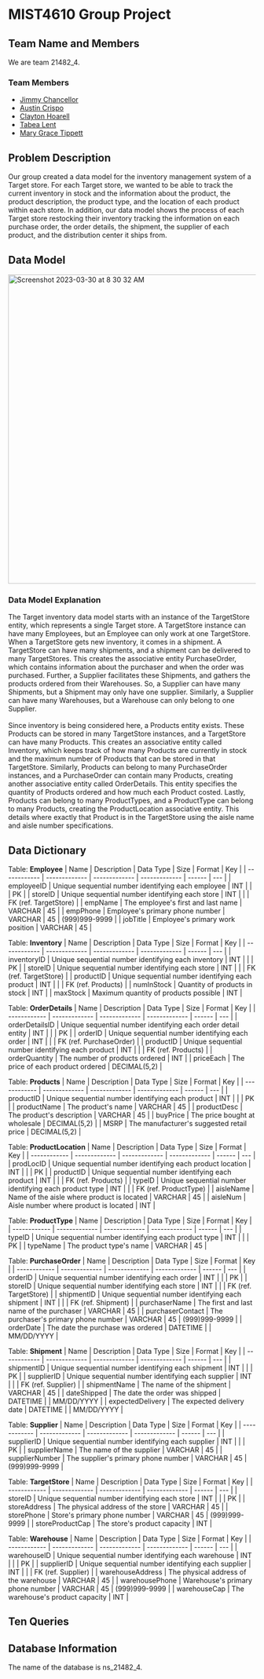 # MIST4610 Group Project
## Team Name and Members
We are team 21482_4. <br>

### Team Members <br>
* [Jimmy Chancellor](https://github.com/JChancello/Groupproject1) <br>
* [Austin Crispo](https://github.com/austincrispo/MIST-4610-Project-1) <br>
* [Clayton Hoarell](https://github.com/claytonh153454/MIST4610) <br>
* [Tabea Lent](https://github.com/tabealent/mist4610_project) <br>
* [Mary Grace Tippett](https://github.com/mgtipp/MIST4610_project)

## Problem Description
Our group created a data model for the inventory management system of a Target store. For each Target store, we wanted to be able to track the current inventory in stock and the information about the product, the product description, the product type, and the location of each product within each store. In addition, our data model shows the process of each Target store restocking their inventory tracking the information on each purchase order, the order details, the shipment, the supplier of each product, and the distribution center it ships from. 

## Data Model
<img width="630" alt="Screenshot 2023-03-30 at 8 30 32 AM" src="https://user-images.githubusercontent.com/82818412/228836415-b5004413-b7e9-4e43-9171-572034d411b4.png">

### Data Model Explanation <br>
The Target inventory data model starts with an instance of the TargetStore entity, which represents a single Target store. A TargetStore instance can have many Employees, but an Employee can only work at one TargetStore. When a TargetStore gets new inventory, it comes in a shipment. A TargetStore can have many shipments, and a shipment can be delivered to many TargetStores. This creates the associative entity PurchaseOrder, which contains information about the purchaser and when the order was purchased. Further, a Supplier facilitates these Shipments, and gathers the products ordered from their Warehouses. So, a Supplier can have many Shipments, but a Shipment may only have one supplier. Similarly, a Supplier can have many Warehouses, but a Warehouse can only belong to one Supplier. <br> <br>
Since inventory is being considered here, a Products entity exists. These Products can be stored in many TargetStore instances, and a TargetStore can have many Products. This creates an associative entity called Inventory, which keeps track of how many Products are currently in stock and the maximum number of Products that can be stored in that TargetStore. Similarly, Products can belong to many PurchaseOrder instances, and a PurchaseOrder can contain many Products, creating another associative entity called OrderDetails. This entity specifies the quantity of Products ordered and how much each Product costed. Lastly, Products can belong to many ProductTypes, and a ProductType can belong to many Products, creating the ProductLocation associative entity. This details where exactly that Product is in the TargetStore using the aisle name and aisle number specifications.

## Data Dictionary
Table: <b>Employee</b>
| Name  | Description   | Data Type     | Size          | Format | Key |
| ------------ | ------------- | ------------- | ------------- | ------ | --- |
| employeeID | Unique sequential number identifying each employee | INT | | | PK |
| storeID | Unique sequential number identifying each store | INT | | | FK (ref. TargetStore) |
| empName | The employee's first and last name | VARCHAR | 45 |
| empPhone | Employee's primary phone number | VARCHAR | 45 | (999)999-9999 |
| jobTitle | Employee's primary work position | VARCHAR | 45 |

Table: <b>Inventory</b>
| Name  | Description   | Data Type     | Size          | Format | Key |
| ------------ | ------------- | ------------- | ------------- | ------ | --- |
| inventoryID | Unique sequential number identifying each inventory | INT | | | PK |
| storeID | Unique sequential number identifying each store | INT | | | FK (ref. TargetStore) |
| productID | Unique sequential number identifying each product | INT | | | FK (ref. Products) |
| numInStock | Quantity of products in stock | INT |
| maxStock | Maximum quantity of products possible | INT | 

Table: <b>OrderDetails</b>
| Name  | Description   | Data Type     | Size          | Format | Key |
| ------------ | ------------- | ------------- | ------------- | ------ | --- |
| orderDetailsID | Unique sequential number identifying each order detail entity | INT | | | PK |
| orderID | Unique sequential number identifying each order | INT | | | FK (ref. PurchaseOrder) |
| productID | Unique sequential number identifying each product | INT | | | FK (ref. Products) |
| orderQuantity | The number of products ordered | INT |
| priceEach | The price of each product ordered | DECIMAL(5,2) |
  
Table: <b>Products</b>
| Name  | Description   | Data Type     | Size          | Format | Key |
| ------------ | ------------- | ------------- | ------------- | ------ | --- |
| productID | Unique sequential number identifying each product | INT | | | PK |
| productName | The product's name | VARCHAR | 45 |
| productDesc | The product's description | VARCHAR | 45 |
| buyPrice | The price bought at wholesale | DECIMAL(5,2) |
| MSRP | The manufacturer's suggested retail price | DECIMAL(5,2) |
  
Table: <b>ProductLocation</b>
| Name  | Description   | Data Type     | Size          | Format | Key |
| ------------ | ------------- | ------------- | ------------- | ------ | --- |
| prodLocID | Unique sequential number identifying each product location | INT | | | PK |
| productID | Unique sequential number identifying each product | INT | | | FK (ref. Products) |
| typeID | Unique sequential number identifying each product type | INT | | | FK (ref. ProductType) |
| aisleName | Name of the aisle where product is located | VARCHAR | 45 |
| aisleNum | Aisle number where product is located | INT |
  
Table: <b>ProductType</b>
| Name  | Description   | Data Type     | Size          | Format | Key |
| ------------ | ------------- | ------------- | ------------- | ------ | --- |
| typeID | Unique sequential number identifying each product type | INT | | | PK |
| typeName | The product type's name | VARCHAR | 45 |

Table: <b>PurchaseOrder</b>
| Name  | Description   | Data Type     | Size          | Format | Key |
| ------------ | ------------- | ------------- | ------------- | ------ | --- |
| orderID | Unique sequential number identifying each order | INT | | | PK |
| storeID | Unique sequential number identifying each store | INT | | | FK (ref. TargetStore) |
| shipmentID | Unique sequential number identifying each shipment | INT | | | FK (ref. Shipment) |
| purchaserName | The first and last name of the purchaser | VARCHAR | 45 |
| purchaserContact | The purchaser's primary phone number | VARCHAR | 45 | (999)999-9999 |
| orderDate | The date the purchase was ordered | DATETIME | | MM/DD/YYYY |

Table: <b>Shipment</b>
| Name  | Description   | Data Type     | Size          | Format | Key |
| ------------ | ------------- | ------------- | ------------- | ------ | --- |
| shipmentID | Unique sequential number identifying each shipment | INT | | | PK |
| supplierID | Unique sequential number identifying each supplier | INT | | | FK (ref. Supplier) |
| shipmentName | The name of the shipment | VARCHAR | 45 |
| dateShipped | The date the order was shipped | DATETIME | | MM/DD/YYYY |
| expectedDelivery | The expected delivery date | DATETIME | | MM/DD/YYYY |
  
Table: <b>Supplier</b>
| Name  | Description   | Data Type     | Size          | Format | Key |
| ------------ | ------------- | ------------- | ------------- | ------ | --- |
| supplierID | Unique sequential number identifying each supplier | INT | | | PK |
| supplierName | The name of the supplier | VARCHAR | 45 |
| supplierNumber | The supplier's primary phone number | VARCHAR | 45 | (999)999-9999 |

Table: <b>TargetStore</b>
| Name  | Description   | Data Type     | Size          | Format | Key |
| ------------ | ------------- | ------------- | ------------- | ------ | --- |
| storeID | Unique sequential number identifying each store | INT  | | | PK |
| storeAddress | The physical address of the store | VARCHAR | 45 |
| storePhone | Store's primary phone number | VARCHAR | 45 | (999)999-9999 |
| storeProductCap | The store's product capacity | INT |

Table: <b>Warehouse</b>
| Name  | Description   | Data Type     | Size          | Format | Key |
| ------------ | ------------- | ------------- | ------------- | ------ | --- |
| warehouseID | Unique sequential number identifying each warehouse | INT | | | PK |
| supplierID | Unique sequential number identifying each supplier | INT | | | FK (ref. Supplier) |
| warehouseAddress | The physical address of the warehouse | VARCHAR | 45 |
| warehousePhone | Warehouse's primary phone number | VARCHAR | 45 | (999)999-9999 |
| warehouseCap | The warehouse's product capacity | INT |

## Ten Queries

## Database Information
The name of the database is ns_21482_4.
